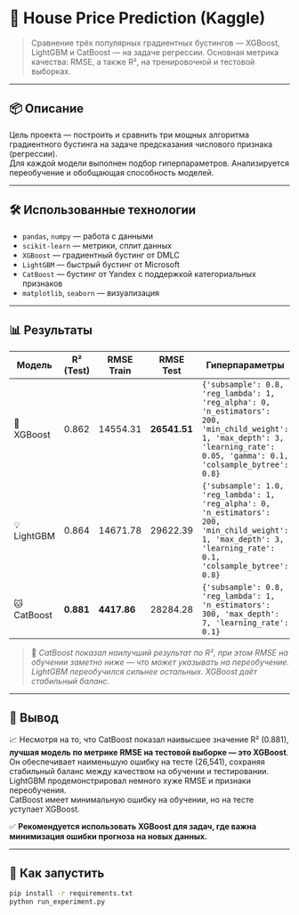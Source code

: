 # 🎯 House Price Prediction (Kaggle)

> Сравнение трёх популярных градиентных бустингов — XGBoost, LightGBM и CatBoost — на задаче регрессии. Основная метрика качества: RMSE, а также R², на тренировочной и тестовой выборках.

---

## 📦 Описание

Цель проекта — построить и сравнить три мощных алгоритма градиентного бустинга на задаче предсказания числового признака (регрессии).  
Для каждой модели выполнен подбор гиперпараметров. Анализируется переобучение и обобщающая способность моделей.

---

## 🛠️ Использованные технологии

- `pandas`, `numpy` — работа с данными
- `scikit-learn` — метрики, сплит данных
- `XGBoost` — градиентный бустинг от DMLC
- `LightGBM` — быстрый бустинг от Microsoft
- `CatBoost` — бустинг от Yandex с поддержкой категориальных признаков
- `matplotlib`, `seaborn` — визуализация

---

## 📊 Результаты

| Модель     | R² (Test) | RMSE Train | RMSE Test | Гиперпараметры |
|------------|-----------|------------|-----------|----------------|
| 🐍 XGBoost | 0.862     | 14554.31   | **26541.51**  | `{'subsample': 0.8, 'reg_lambda': 1, 'reg_alpha': 0, 'n_estimators': 200, 'min_child_weight': 1, 'max_depth': 3, 'learning_rate': 0.05, 'gamma': 0.1, 'colsample_bytree': 0.8}` |
| 💡 LightGBM| 0.864     | 14671.78   | 29622.39  | `{'subsample': 1.0, 'reg_lambda': 1, 'reg_alpha': 0, 'n_estimators': 200, 'min_child_weight': 1, 'max_depth': 3, 'learning_rate': 0.1, 'colsample_bytree': 0.8}` |
| 🐱 CatBoost| **0.881** | **4417.86**| 28284.28  | `{'subsample': 0.8, 'reg_lambda': 1, 'n_estimators': 300, 'max_depth': 7, 'learning_rate': 0.1}` |

> 📌 *CatBoost показал наилучший результат по R², при этом RMSE на обучении заметно ниже — что может указывать на переобучение. LightGBM переобучился сильнее остальных. XGBoost даёт стабильный баланс.*

---

## 📌 Вывод

📈 Несмотря на то, что CatBoost показал наивысшее значение R² (0.881), **лучшая модель по метрике RMSE на тестовой выборке — это XGBoost**.  
Он обеспечивает наименьшую ошибку на тесте (26,541), сохраняя стабильный баланс между качеством на обучении и тестировании.  
LightGBM продемонстрировал немного хуже RMSE и признаки переобучения.  
CatBoost имеет минимальную ошибку на обучении, но на тесте уступает XGBoost.

✅ **Рекомендуется использовать XGBoost для задач, где важна минимизация ошибки прогноза на новых данных.**

---

## 🚀 Как запустить

```bash
pip install -r requirements.txt
python run_experiment.py
